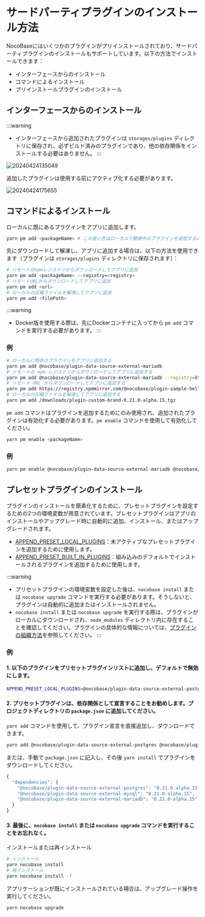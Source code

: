 # サードパーティプラグインのインストール方法

NocoBaseにはいくつかのプラグインがプリインストールされており、サードパーティプラグインのインストールもサポートしています。以下の方法でインストールできます：

- インターフェースからのインストール
- コマンドによるインストール
- プリインストールプラグインのインストール

## インターフェースからのインストール

:::warning
- インターフェースから追加されたプラグインは `storages/plugins` ディレクトリに保存され、必ずビルド済みのプラグインであり、他の依存関係をインストールする必要はありません。
:::

![20240424135049](https://nocobase-docs.oss-cn-beijing.aliyuncs.com/20240424135049.png)

追加したプラグインは使用する前にアクティブ化する必要があります。

![20240424175655](https://nocobase-docs.oss-cn-beijing.aliyuncs.com/20240424175655.png)

## コマンドによるインストール

ローカルに既にあるプラグインをアプリに追加します。

```bash
yarn pm add <packageName> # この使い方はローカルで開発中のプラグインを追加するのに一般的です。
```

先にダウンロードして解凍し、アプリに追加する場合は、以下の方法を使用できます（プラグインは `storages/plugins` ディレクトリに保存されます）：

```bash
# リモートのnpmレジストリからダウンロードしてアプリに追加
yarn pm add <packageName> --registry=<registry>
# リモートURLからダウンロードしてアプリに追加
yarn pm add <url>
# ローカルの圧縮ファイルを解凍してアプリに追加
yarn pm add <filePath>
```

:::warning
- Docker版を使用する際は、先にDockerコンテナに入ってから `pm add` コマンドを実行する必要があります。
:::

### 例

```bash
# ローカルに既存のプラグインをアプリに追加する
yarn pm add @nocobase/plugin-data-source-external-mariadb
# リモートの npm レジストリからダウンロードしてアプリに追加する
yarn pm add @nocobase/plugin-data-source-external-mariadb --registry=https://pkg.nocobase.com/
# リモート URL からダウンロードしてアプリに追加する
yarn pm add https://registry.npmmirror.com/@nocobase/plugin-sample-hello/-/plugin-sample-hello-0.21.0-alpha.15.tgz
# ローカルの圧縮ファイルを解凍してアプリに追加する
yarn pm add /downloads/plugin-custom-brand-0.21.0-alpha.15.tgz
```

`pm add` コマンドはプラグインを追加するためにのみ使用され、追加されたプラグインは有効化する必要があります。`pm enable` コマンドを使用して有効化してください。

```bash
yarn pm enable <packageName>
```

### 例

```bash
yarn pm enable @nocobase/plugin-data-source-external-mariadb @nocobase/plugin-custom-brand
```

## プレセットプラグインのインストール

プラグインのインストールを簡素化するために、プレセットプラグインを設定するための2つの環境変数が用意されています。プレセットプラグインはアプリのインストールやアップグレード時に自動的に追加、インストール、またはアップグレードされます。

- [APPEND_PRESET_LOCAL_PLUGINS](/welcome/getting-started/env#append_preset_local_plugins)：未アクティブなプレセットプラグインを追加するために使用します。
- [APPEND_PRESET_BUILT_IN_PLUGINS](/welcome/getting-started/env#append_preset_built_in_plugins)：組み込みのデフォルトでインストールされるプラグインを追加するために使用します。

:::warning
- プリセットプラグインの環境変数を設定した後は、`nocobase install` または `nocobase upgrade` コマンドを実行する必要があります。そうしないと、プラグインは自動的に追加またはインストールされません。
- `nocobase install` または `nocobase upgrade` を実行する際は、プラグインがローカルにダウンロードされ、`node_modules` ディレクトリ内に存在することを確認してください。プラグインの具体的な情報については、[プラグインの組織方法](/development/plugin)を参照してください。
:::

### 例

#### 1. 以下のプラグインをプリセットプラグインリストに追加し、デフォルトで無効にします。

```bash
APPEND_PRESET_LOCAL_PLUGINS=@nocobase/plugin-data-source-external-postgres,@nocobase/plugin-data-source-external-mysql,@nocobase/plugin-data-source-external-mariadb
```

#### 2. プリセットプラグインは、依存関係として宣言することをお勧めします。プロジェクトディレクトリの `package.json` に追加してください。

`yarn add` コマンドを使用して、プラグイン宣言を直接追加し、ダウンロードできます。

```bash
yarn add @nocobase/plugin-data-source-external-postgres @nocobase/plugin-data-source-external-mysql @nocobase/plugin-data-source-external-mariadb -W
```

または、手動で `package.json` に記入し、その後 `yarn install` でプラグインをダウンロードしてください。

```ts
{
  "dependencies": {
    "@nocobase/plugin-data-source-external-postgres": "0.21.0-alpha.15",
    "@nocobase/plugin-data-source-external-mysql": "0.21.0-alpha.15",
    "@nocobase/plugin-data-source-external-mariadb": "0.21.0-alpha.15"
  }
}
```

#### 3. 最後に、`nocobase install` または `nocobase upgrade` コマンドを実行することをお忘れなく。

インストールまたは再インストール

```bash
# インストール
yarn nocobase install
# 再インストール
yarn nocobase install -f
```

アプリケーションが既にインストールされている場合は、アップグレード操作を実行してください。

```bash
yarn nocobase upgrade
```

